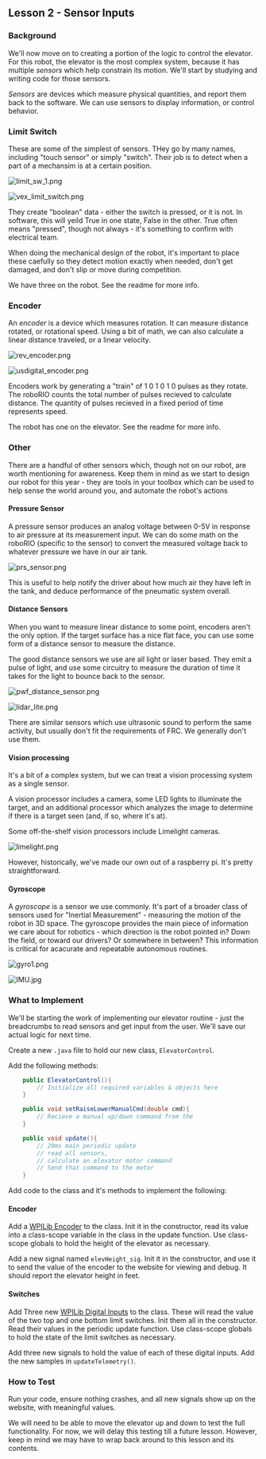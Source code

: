 
## Lesson 2 - Sensor Inputs

### Background

We'll now move on to creating a portion of the logic to control the elevator. For this robot, the elevator is the most complex system, because it has multiple _sensors_ which help constrain its motion. We'll start by studying and writing code for those sensors.

_Sensors_ are devices which measure physical quantities, and report them back to the software. We can use sensors to display information, or control behavior. 

### Limit Switch

These are some of the simplest of sensors. THey go by many names, including "touch sensor" or simply "switch". Their job is to detect when a part of a mechansim is at a certain position.

![limit_sw_1.png](doc/img/limit_sw_1.png)

![vex_limit_switch.png](doc/img/vex_limit_switch.png)

They create "boolean" data - either the switch is pressed, or it is not. In software, this will yeild True in one state, False in the other. True often means "pressed", though not always - it's something to confirm with electrical team. 

When doing the mechanical design of the robot, it's important to place these caefully so they detect motion exactly when needed, don't get damaged, and don't slip or move during competition.

We have three on the robot. See the readme for more info.

### Encoder

An _encoder_ is a device which measures rotation. It can measure distance rotated, or rotational speed. Using a bit of math, we can also calculate a linear distance traveled, or a linear velocity.

![rev_encoder.png](doc/img/rev_encoder.png)

![usdigital_encoder.png](doc/img/usdigital_encoder.png)

Encoders work by generating a "train" of 1 0 1 0 1 0 pulses as they rotate. The roboRIO counts the total number of pulses recieved to calculate distance. The quantity of pulses recieved in a fixed period of time represents speed.

The robot has one on the elevator. See the readme for more info.

### Other 

There are a handful of other sensors which, though not on our robot, are worth mentioning for awareness. Keep them in mind as we start to design our robot for this year - they are tools in your toolbox which can be used to help sense the world around you, and automate the robot's actions

#### Pressure Sensor

A pressure sensor produces an analog voltage between 0-5V in response to air pressure at its measurement input. We can do some math on the roboRIO (specific to the sensor) to convert the measured voltage back to whatever pressure we have in our air tank.

![prs_sensor.png](doc/img/prs_sensor.png)

This is useful to help notify the driver about how much air they have left in the tank, and deduce performance of the pneumatic system overall.

#### Distance Sensors

When you want to measure linear distance to some point, encoders aren't the only option. If the target surface has a nice flat face, you can use some form of a distance sensor to measure the distance. 

The good distance sensors we use are all light or laser based. They emit a pulse of light, and use some circuitry to measure the duration of time it takes for the light to bounce back to the sensor.

![pwf_distance_sensor.png](doc/img/pwf_distance_sensor.png)

![lidar_lite.png](doc/img/lidar_lite.png)

There are similar sensors which use ultrasonic sound to perform the same activity, but usually don't fit the requirements of FRC. We generally don't use them.

#### Vision processing

It's a bit of a complex system, but we can treat a vision processing system as a single sensor.

A vision processor includes a camera, some LED lights to illuminate the target, and an additional processor which analyzes the image to determine if there is a target seen (and, if so, where it's at).

Some off-the-shelf vision processors include Limelight cameras.

![limelight.png](doc/img/limelight.png)

However, historically, we've made our own out of a raspberry pi. It's pretty straightforward.

#### Gyroscope

A _gyroscope_ is a sensor we use commonly. It's part of a broader class of sensors used for "Inertial Measurement" - measuring the motion of the robot in 3D space. The gyroscope provides the main piece of information we care about for robotics - which direction is the robot pointed in? Down the field, or toward our drivers? Or somewhere in between? This information is critical for acacurate and repeatable autonomous routines.

![gyro1.png](doc/img/gyro1.png)


![IMU.jpg](doc/img/IMU.jpg)


### What to Implement

We'll be starting the work of implementing our elevator routine - just the breadcrumbs to read sensors and get input from the user. We'll save our actual logic for next time.

Create a new `.java` file to hold our new class, `ElevatorControl`.

Add the following methods:

```java
    public ElevatorControl(){
        // Initialize all required variables & objects here
    }

    public void setRaiseLowerManualCmd(double cmd){
        // Recieve a manual up/down command from the 
    }

    public void update(){
        // 20ms main periodic update
        // read all sensors, 
        // calculate an elevator motor command
        // Send that command to the motor
    }

```

Add code to the class and it's methods to implement the following:

#### Encoder

Add a [WPILib Encoder](https://first.wpi.edu/FRC/roborio/release/docs/java/edu/wpi/first/wpilibj/Encoder.html) to the class. Init it in the constructor, read its value into a class-scope variable in the class in the update function. Use class-scope globals to hold the height of the elevator as necessary.

Add a new signal named `elevHeight_sig`. Init it in the constructor, and use it to send the value of the encoder to the website for viewing and debug. It should report the elevator height in feet.

#### Switches

Add Three new [WPILib Digital Inputs](https://first.wpi.edu/FRC/roborio/release/docs/java/edu/wpi/first/wpilibj/DigitalInput.html) to the class. These will read the value of the two top and one bottom limit switches. Init them all in the constructor. Read their values in the periodic update function. Use class-scope globals to hold the state of the limit switches as necessary.

Add three new signals to hold the value of each of these digital inputs. Add the new samples in `updateTelemetry()`. 

### How to Test

Run your code, ensure nothing crashes, and all new signals show up on the website, with meaningful values.

We will need to be able to move the elevator up and down to test the full functionality. For now, we will delay this testing till a future lesson. However, keep in mind we may have to wrap back around to this lesson and its contents.
